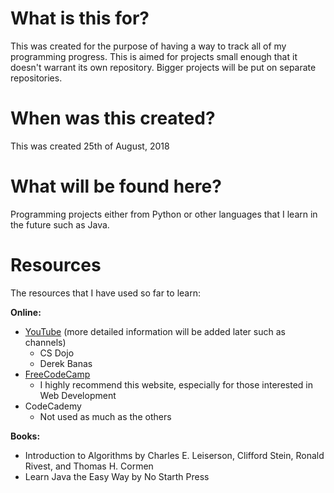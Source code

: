 # What is this for?

This was created for the purpose of having a way to track all of my programming progress. This is aimed for projects small enough that it doesn't warrant its own repository. Bigger projects will be put on separate repositories.

# When was this created?

This was created 25th of August, 2018

# What will be found here?

Programming projects either from Python or other languages that I learn in the future such as Java.

# Resources

The resources that I have used so far to learn:

**Online:**
* [YouTube](www.youtube.com) (more detailed information will be added later such as channels)
  * CS Dojo
  * Derek Banas
* [FreeCodeCamp](https://learn.freecodecamp.org)
  * I highly recommend this website, especially for those interested in Web Development
* CodeCademy
  * Not used as much as the others

**Books:**
* Introduction to Algorithms by Charles E. Leiserson, Clifford Stein, Ronald Rivest, and Thomas H. Cormen
* Learn Java the Easy Way by No Starth Press

